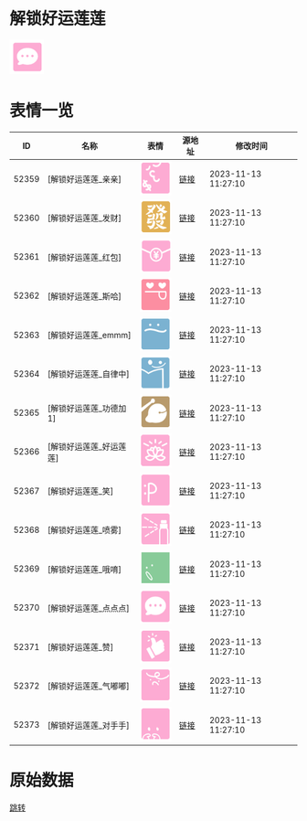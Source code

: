 # 解锁好运莲莲

<img src="./cover.png" height="60" alt="cover" />

# 表情一览

|ID|名称|表情|源地址|修改时间|
|----|----|----|----|----|
|52359|[解锁好运莲莲_亲亲]|<img src="./pic/052359_%5B解锁好运莲莲_亲亲%5D.png" height="60" alt="亲亲"/>|[链接](https://i0.hdslb.com/bfs/garb/a6ad7a814f15835051f5cbc5a4ef1e5846326b5f.png)|2023-11-13 11:27:10|
|52360|[解锁好运莲莲_发财]|<img src="./pic/052360_%5B解锁好运莲莲_发财%5D.png" height="60" alt="发财"/>|[链接](https://i0.hdslb.com/bfs/garb/96b0ec072d587ad12af54334362e7bdd1419fdcb.png)|2023-11-13 11:27:10|
|52361|[解锁好运莲莲_红包]|<img src="./pic/052361_%5B解锁好运莲莲_红包%5D.png" height="60" alt="红包"/>|[链接](https://i0.hdslb.com/bfs/garb/6df0042c9c9da6caf9c05d0cc295539a8eb75f73.png)|2023-11-13 11:27:10|
|52362|[解锁好运莲莲_斯哈]|<img src="./pic/052362_%5B解锁好运莲莲_斯哈%5D.png" height="60" alt="斯哈"/>|[链接](https://i0.hdslb.com/bfs/garb/4d596eacb614e8fa9b0c1985b26365c78126eca8.png)|2023-11-13 11:27:10|
|52363|[解锁好运莲莲_emmm]|<img src="./pic/052363_%5B解锁好运莲莲_emmm%5D.png" height="60" alt="emmm"/>|[链接](https://i0.hdslb.com/bfs/garb/24033798af77fa6cd18933065e141ae0c64dda4c.png)|2023-11-13 11:27:10|
|52364|[解锁好运莲莲_自律中]|<img src="./pic/052364_%5B解锁好运莲莲_自律中%5D.png" height="60" alt="自律中"/>|[链接](https://i0.hdslb.com/bfs/garb/415d6926f80c884fffbcc45c9847214deadbc279.png)|2023-11-13 11:27:10|
|52365|[解锁好运莲莲_功德加1]|<img src="./pic/052365_%5B解锁好运莲莲_功德加1%5D.png" height="60" alt="功德加1"/>|[链接](https://i0.hdslb.com/bfs/garb/01d02663cf682f2508322c02e6d70e367f9e4eca.png)|2023-11-13 11:27:10|
|52366|[解锁好运莲莲_好运莲莲]|<img src="./pic/052366_%5B解锁好运莲莲_好运莲莲%5D.png" height="60" alt="好运莲莲"/>|[链接](https://i0.hdslb.com/bfs/garb/f9c076caf8583f20a3f9fb641087a5146c685aa3.png)|2023-11-13 11:27:10|
|52367|[解锁好运莲莲_笑]|<img src="./pic/052367_%5B解锁好运莲莲_笑%5D.png" height="60" alt="笑"/>|[链接](https://i0.hdslb.com/bfs/garb/695b68be714a7bdbe89d141306630fcda3c80d67.png)|2023-11-13 11:27:10|
|52368|[解锁好运莲莲_喷雾]|<img src="./pic/052368_%5B解锁好运莲莲_喷雾%5D.png" height="60" alt="喷雾"/>|[链接](https://i0.hdslb.com/bfs/garb/58c129507040a0f9db0580357c4982a0f13b01e8.png)|2023-11-13 11:27:10|
|52369|[解锁好运莲莲_哦唷]|<img src="./pic/052369_%5B解锁好运莲莲_哦唷%5D.png" height="60" alt="哦唷"/>|[链接](https://i0.hdslb.com/bfs/garb/07222c490fd0a3c5ed239568de2060433541fe62.png)|2023-11-13 11:27:10|
|52370|[解锁好运莲莲_点点点]|<img src="./pic/052370_%5B解锁好运莲莲_点点点%5D.png" height="60" alt="点点点"/>|[链接](https://i0.hdslb.com/bfs/garb/12bbddbe689a71be31b124f983649c72faad363f.png)|2023-11-13 11:27:10|
|52371|[解锁好运莲莲_赞]|<img src="./pic/052371_%5B解锁好运莲莲_赞%5D.png" height="60" alt="赞"/>|[链接](https://i0.hdslb.com/bfs/garb/cbd037d207e42f726230288ce39a109de6a21153.png)|2023-11-13 11:27:10|
|52372|[解锁好运莲莲_气嘟嘟]|<img src="./pic/052372_%5B解锁好运莲莲_气嘟嘟%5D.png" height="60" alt="气嘟嘟"/>|[链接](https://i0.hdslb.com/bfs/garb/26c5c596e890125a7c7aca7e7492963c8de4ae84.png)|2023-11-13 11:27:10|
|52373|[解锁好运莲莲_对手手]|<img src="./pic/052373_%5B解锁好运莲莲_对手手%5D.png" height="60" alt="对手手"/>|[链接](https://i0.hdslb.com/bfs/garb/46758c95de5901edbf58138ee0a0659f285e20cb.png)|2023-11-13 11:27:10|

# 原始数据

[跳转](./raw.json)

